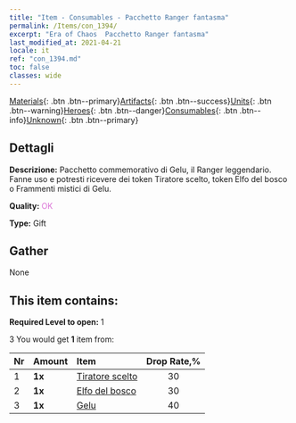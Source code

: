 ```yaml
---
title: "Item - Consumables - Pacchetto Ranger fantasma"
permalink: /Items/con_1394/
excerpt: "Era of Chaos  Pacchetto Ranger fantasma"
last_modified_at: 2021-04-21
locale: it
ref: "con_1394.md"
toc: false
classes: wide
---
```

 [Materials](/it/Items/){: .btn .btn--primary}[Artifacts](/it/Items/Artifacts/){: .btn .btn--success}[Units](/it/Items/Units/){: .btn .btn--warning}[Heroes](/it/Items/Heroes/){: .btn .btn--danger}[Consumables](/it/Items/Consumables/){: .btn .btn--info}[Unknown](/it/Items/Unknown/){: .btn .btn--primary}

## Dettagli
 **Descrizione:** Pacchetto commemorativo di Gelu, il Ranger leggendario. Fanne uso e potresti ricevere dei token Tiratore scelto, token Elfo del bosco o Frammenti mistici di Gelu.

 **Quality:** <span style="color: #DA70D6">OK</span>

 **Type:** Gift

## Gather

  None

## This item contains:

 **Required Level to open:** 1

 3 You would get **1** item  from:

  | Nr | Amount |     Item    | Drop Rate,% |
  |:---|:-------|:------------|:---------:|
  | 1 |  **1x** | [Tiratore scelto](/it/Items/unt_191/) | 30 | 
  | 2 |  **1x** | [Elfo del bosco](/it/Items/unt_201/) | 30 | 
  | 3 |  **1x** | [Gelu](/it/Items/her_366/) | 40 | 
